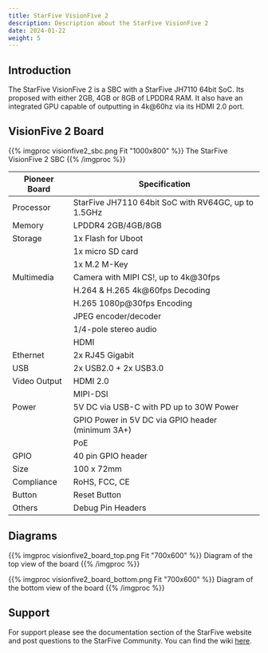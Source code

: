 ```yaml
---
title: StarFive VisionFive 2
description: Description about the StarFive VisionFive 2
date: 2024-01-22
weight: 5
---
```


## Introduction

The StarFive VisionFive 2 is a SBC with a StarFive JH7110 64bit SoC. Its proposed with either 2GB, 4GB or 8GB of LPDDR4 RAM.
It also have an integrated GPU capable of outputting in 4k@60hz via its HDMI 2.0 port.

## VisionFive 2 Board

{{% imgproc visionfive2_sbc.png Fit "1000x800" %}}
The StarFive VisionFive 2 SBC
{{% /imgproc %}}

| Pioneer Board | Specification                                         |
| ------------- | ----------------------------------------------------- |
| Processor     | StarFive JH7110 64bit SoC with RV64GC, up to 1.5GHz   |
| Memory        | LPDDR4 2GB/4GB/8GB                                    |
| Storage       | 1x Flash for Uboot                                    |
|               | 1x micro SD card                                      |
|               | 1x M.2 M-Key                                          |
| Multimedia    | Camera with MIPI CS!, up to 4k@30fps                  |
|               | H.264 & H.265 4k@60fps Decoding                       |
|               | H.265 1080p@30fps Encoding                            |
|               | JPEG encoder/decoder                                  |
|               | 1/4-pole stereo audio                                 |
|               | HDMI                                                  |
| Ethernet      | 2x RJ45 Gigabit                                       |
| USB           | 2x USB2.0 + 2x USB3.0                                 |
| Video Output  | HDMI 2.0                                              |
|               | MIPI-DSI                                              |
| Power         | 5V DC via USB-C with PD up to 30W Power               |
|               | GPIO Power in 5V DC via GPIO header (minimum 3A+)     |
|               | PoE                                                   |
| GPIO          | 40 pin GPIO header                                    |
| Size          | 100 x 72mm                                            |
| Compliance    | RoHS, FCC, CE                                         |
| Button        | Reset Button                                          |
| Others        | Debug Pin Headers                                     |


## Diagrams

{{% imgproc visionfive2_board_top.png Fit "700x600" %}}
Diagram of the top view of the board
{{% /imgproc %}}

{{% imgproc visionfive2_board_bottom.png Fit "700x600" %}}
Diagram of the bottom view of the board
{{% /imgproc %}}

## Support

For support please see the documentation section of the StarFive website and post questions to the StarFive Community.
You can find the wiki [here](https://doc-en.rvspace.org/Doc_Center/hardware_vf2.html).
